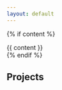 ```yaml
---
layout: default
---
```


{% if content %}
<section id="introduction">
  {{ content }}
</section>
{% endif %}

<section id="projects">
  <h1>Projects</h1>
</section>
